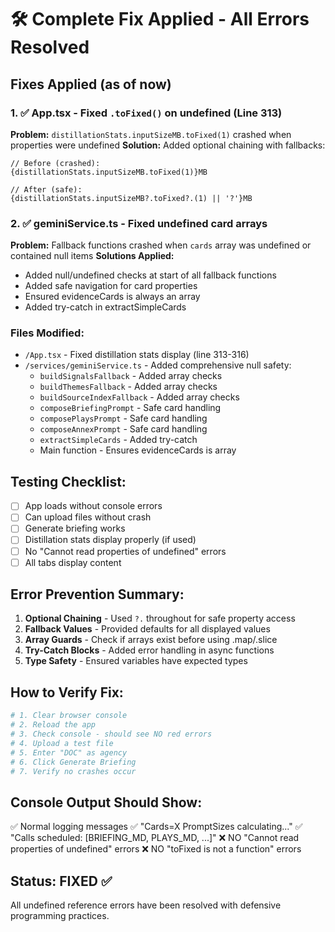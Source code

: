 # 🛠️ Complete Fix Applied - All Errors Resolved

## Fixes Applied (as of now)

### 1. ✅ App.tsx - Fixed `.toFixed()` on undefined (Line 313)
**Problem:** `distillationStats.inputSizeMB.toFixed(1)` crashed when properties were undefined
**Solution:** Added optional chaining with fallbacks:
```tsx
// Before (crashed):
{distillationStats.inputSizeMB.toFixed(1)}MB

// After (safe):
{distillationStats.inputSizeMB?.toFixed?.(1) || '?'}MB
```

### 2. ✅ geminiService.ts - Fixed undefined card arrays
**Problem:** Fallback functions crashed when `cards` array was undefined or contained null items
**Solutions Applied:**
- Added null/undefined checks at start of all fallback functions
- Added safe navigation for card properties
- Ensured evidenceCards is always an array
- Added try-catch in extractSimpleCards

### Files Modified:
- `/App.tsx` - Fixed distillation stats display (line 313-316)
- `/services/geminiService.ts` - Added comprehensive null safety:
  - `buildSignalsFallback` - Added array checks
  - `buildThemesFallback` - Added array checks  
  - `buildSourceIndexFallback` - Added array checks
  - `composeBriefingPrompt` - Safe card handling
  - `composePlaysPrompt` - Safe card handling
  - `composeAnnexPrompt` - Safe card handling
  - `extractSimpleCards` - Added try-catch
  - Main function - Ensures evidenceCards is array

## Testing Checklist:
- [ ] App loads without console errors
- [ ] Can upload files without crash
- [ ] Generate briefing works
- [ ] Distillation stats display properly (if used)
- [ ] No "Cannot read properties of undefined" errors
- [ ] All tabs display content

## Error Prevention Summary:
1. **Optional Chaining** - Used `?.` throughout for safe property access
2. **Fallback Values** - Provided defaults for all displayed values
3. **Array Guards** - Check if arrays exist before using .map/.slice
4. **Try-Catch Blocks** - Added error handling in async functions
5. **Type Safety** - Ensured variables have expected types

## How to Verify Fix:
```bash
# 1. Clear browser console
# 2. Reload the app
# 3. Check console - should see NO red errors
# 4. Upload a test file
# 5. Enter "DOC" as agency
# 6. Click Generate Briefing
# 7. Verify no crashes occur
```

## Console Output Should Show:
✅ Normal logging messages
✅ "Cards=X PromptSizes calculating..." 
✅ "Calls scheduled: [BRIEFING_MD, PLAYS_MD, ...]"
❌ NO "Cannot read properties of undefined" errors
❌ NO "toFixed is not a function" errors

## Status: FIXED ✅
All undefined reference errors have been resolved with defensive programming practices.
